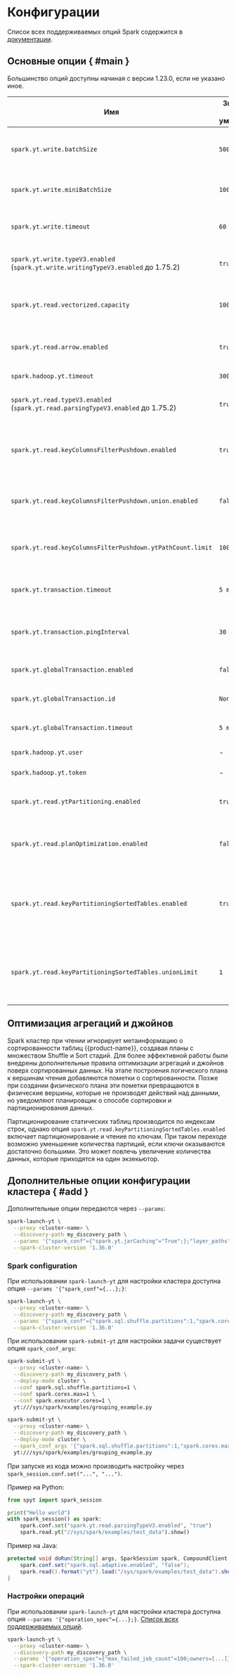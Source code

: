 # Конфигурации

Список всех поддерживаемых опций Spark содержится в [документации](https://spark.apache.org/docs/latest/configuration.html).

## Основные опции { #main }

Большинство опций доступны начиная с версии 1.23.0, если не указано иное.

| **Имя** | **Значение по умолчанию** | **Описание** |
| ------------------- | --------------- | ------------------------------------------------------------ |
| `spark.yt.write.batchSize` | `500000` | Размер данных, отправляемых через одну операцию `WriteTable` |
| `spark.yt.write.miniBatchSize` | `1000` | Размер блока данных, отправляемого в `WriteTable` |
| `spark.yt.write.timeout` | `60 seconds` | Ограничение на ожидание записи одного блока данных |
| `spark.yt.write.typeV3.enabled` (`spark.yt.write.writingTypeV3.enabled` до 1.75.2) | `true` | Запись таблиц со схемой в формате [type_v3](../../../../../user-guide/storage/data-types.md) вместо `type_v1` |
| `spark.yt.read.vectorized.capacity` | `1000` | Максимальное количество строк в батче при чтении через `wire` протокол |
| `spark.yt.read.arrow.enabled` | `true` | Использовать `arrow` формат для чтения данных (если это возможно) |
| `spark.hadoop.yt.timeout` | `300 seconds` | Таймаут на чтение из {{product-name}} |
| `spark.yt.read.typeV3.enabled` (`spark.yt.read.parsingTypeV3.enabled` до 1.75.2) | `true` | Чтение таблиц со схемой в формате [type_v3](../../../../../user-guide/storage/data-types.md) вместо `type_v1` |
| `spark.yt.read.keyColumnsFilterPushdown.enabled` | `true` | Использовать фильтры Spark-запроса для выборочного чтения из {{product-name}} |
| `spark.yt.read.keyColumnsFilterPushdown.union.enabled` | `false` | Объединять все фильтры в непрерывный диапазон при выборочном чтении |
| `spark.yt.read.keyColumnsFilterPushdown.ytPathCount.limit` | `100` | Максимальное количество диапазонов таблицы при выборочном чтении |
| `spark.yt.transaction.timeout` | `5 minutes` | Таймаут на транзакцию записывающей операции |
| `spark.yt.transaction.pingInterval` | `30 seconds` | Периодичность пингования транзакции записывающей операции |
| `spark.yt.globalTransaction.enabled` | `false` | Использовать [глобальную транзакцию](../../../../../user-guide/data-processing/spyt/read-transaction.md) |
| `spark.yt.globalTransaction.id` | `None` | Идентификатор глобальной транзакции |
| `spark.yt.globalTransaction.timeout` | `5 minutes` | Таймаут глобальной транзакции |
| `spark.hadoop.yt.user` | - | Имя пользователя {{product-name}} |
| `spark.hadoop.yt.token` | - | Токен пользователя {{product-name}} |
| `spark.yt.read.ytPartitioning.enabled` | `true` | Использовать партиционирование таблиц средствами {{product-name}} |
| `spark.yt.read.planOptimization.enabled` | `false` | Оптимизировать агрегации и джойны на сортированных входных данных |
| `spark.yt.read.keyPartitioningSortedTables.enabled` | `true` | Использовать партиционирование по ключам для сортированных таблиц, необходимо для оптимизации планов |
| `spark.yt.read.keyPartitioningSortedTables.unionLimit` | `1` | Максимальное количество объединений партиций при переходе от чтения по индексам к чтению по ключам |

## Оптимизация агрегаций и джойнов

Spark кластер при чтении игнорирует метаинформацию о сортированности таблиц {{product-name}}, создавая планы с множеством Shuffle и Sort стадий. Для более эффективной работы были внедрены дополнительные правила оптимизации агрегаций и джойнов поверх сортированных данных. На этапе построения логического плана к вершинам чтения добавляются пометки о сортированности. Позже при создании физического плана эти пометки превращаются в физические вершины, которые не производят действий над данными, но уведомляют планировщик о способе сортировки и партиционирования данных.

Партиционирование статических таблиц производится по индексам строк, однако опция `spark.yt.read.keyPartitioningSortedTables.enabled` включает партиционирование и чтение по ключам. При таком переходе возможно уменьшение количества партиций, если ключи оказываются достаточно большими. Это может повлечь увеличение количества данных, которые приходятся на один экзекьютор.

## Дополнительные опции конфигурации кластера { #add }

Дополнительные опции передаются через `--params`:

```bash
spark-launch-yt \
  --proxy <cluster-name> \
  --discovery-path my_discovery_path \
  --params '{"spark_conf"={"spark.yt.jarCaching"="True";};"layer_paths"=["//.../ubuntu_xenial_app_lastest.tar.gz";...;];"operation_spec"={"max_failed_job_count"=100;};}' \
  --spark-cluster-version '1.36.0'
```

### Spark configuration

При использовании `spark-launch-yt` для настройки кластера доступна опция `--params '{"spark_conf"={...};}`:

```bash
spark-launch-yt \
  --proxy <cluster-name> \
  --discovery-path my_discovery_path \
  --params '{"spark_conf"={"spark.sql.shuffle.partitions":1,"spark.cores.max":1,"spark.executor.cores"=1};}' \
  --spark-cluster-version '1.36.0'
```

При использовании `spark-submit-yt` для настройки задачи существует опция `spark_conf_args`:

```bash
spark-submit-yt \
  --proxy <cluster-name> \
  --discovery-path my_discovery_path \
  --deploy-mode cluster \
  --conf spark.sql.shuffle.partitions=1 \
  --conf spark.cores.max=1 \
  --conf spark.executor.cores=1 \
  yt:///sys/spark/examples/grouping_example.py
```
```bash
spark-submit-yt \
  --proxy <cluster-name> \
  --discovery-path my_discovery_path \
  --deploy-mode cluster \
  --spark_conf_args '{"spark.sql.shuffle.partitions":1,"spark.cores.max":1,"spark.executor.cores"=1}' \
  yt:///sys/spark/examples/grouping_example.py
```

При запуске из кода можно производить настройку через `spark_session.conf.set("...", "...")`.

Пример на Python:

```python
from spyt import spark_session

print("Hello world")
with spark_session() as spark:
    spark.conf.set("spark.yt.read.parsingTypeV3.enabled", "true")
    spark.read.yt("//sys/spark/examples/test_data").show()
```

Пример на Java:

```java
protected void doRun(String[] args, SparkSession spark, CompoundClient yt) {
    spark.conf.set("spark.sql.adaptive.enabled", "false");
    spark.read().format("yt").load("/sys/spark/examples/test_data").show();
}
```

### Настройки операций

При использовании `spark-launch-yt` для настройки кластера доступна опция `--params '{"operation_spec"={...};}`. [Список всех поддерживаемых опций](../../operations/operations-options.md).

```bash
spark-launch-yt \
  --proxy <cluster-name> \
  --discovery-path my_discovery_path \
  --params '{"operation_spec"={"max_failed_job_count"=100;owners=[...]};}' \
  --spark-cluster-version '1.36.0'
```

